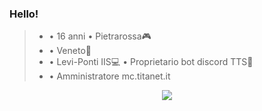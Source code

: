 ### Hello!
  >- • 16 anni                             • Pietrarossa🎮 
  >- • Veneto🍷                          
  >- • Levi-Ponti IIS💻                   • Proprietario bot discord TTS🤖 
  >- • Amministratore mc.titanet.it




<p align="center"><a href="https://github.com/anuraghazra/github-readme-stats"><img src="https://stats-brown.vercel.app/api?username=thomasz05&theme=tokyonight&count_private=true&show_icons=true"></a></p>

